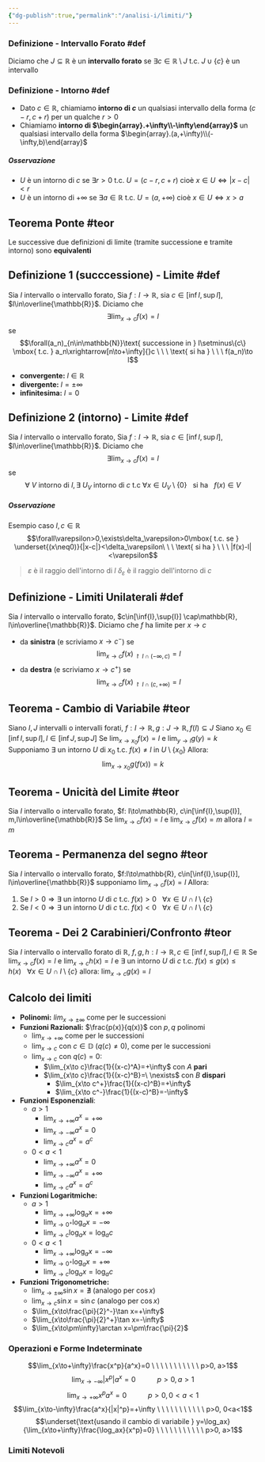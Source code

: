 ```yaml
---
{"dg-publish":true,"permalink":"/analisi-i/limiti/"}
---
```


### Definizione - Intervallo Forato #def 
Diciamo che $J\subseteq\mathbb{R}$ è un **intervallo forato** se $\exists c\in\mathbb{R}\setminus J \mbox{ t.c. } J\cup\{c\}$ è un intervallo 

### Definizione - Intorno #def 
- Dato $c\in\mathbb{R}$, chiamiamo **intorno di $c$** un qualsiasi intervallo della forma $(c-r,c+r)$ per un qualche $r>0$
- Chiamiamo **intorno di $\begin{array}.+\infty\\-\infty\end{array}$** un qualsiasi intervallo della forma $\begin{array}.(a,+\infty)\\(-\infty,b)\end{array}$
##### Osservazione
- $U$ è un intorno di $c$ se $\exists r>0\mbox{ t.c. }U=(c-r,c+r)$ cioè $x\in U\Leftrightarrow|x-c|<r$
- $U$ è un intorno di $+\infty$ se $\exists a\in\mathbb{R}\mbox{ t.c. }U=(a,+\infty)$ cioè $x\in U\Leftrightarrow x>a$

## Teorema Ponte #teor
Le successive due definizioni di limite (tramite successione e tramite intorno) sono **equivalenti**
## Definizione 1 (succcessione) - Limite #def 
Sia $I$ intervallo o intervallo forato,
Sia $f:I\to\mathbb{R}$, sia $c\in\Big[\inf I, \sup I\Big]$,
$l\in\overline{\mathbb{R}}$.
Diciamo che 
$$\exists\lim_{x\to c}f(x)=l$$
se 
$$\forall(a_n)_{n\in\mathbb{N}}\text{ successione in } I\setminus\{c\} \mbox{ t.c. } a_n\xrightarrow[n\to+\infty]{}c \ \ \ \text{ si ha } \ \ \ f(a_n)\to l$$
- **convergente:** $l\in\mathbb{R}$
- **divergente:** $l=\pm\infty$
- **infinitesima:** $l=0$

## Definizione 2 (intorno) - Limite #def
Sia $I$ intervallo o intervallo forato,
Sia $f:I\to\mathbb{R}$, sia $c\in\Big[\inf I, \sup I\Big]$,
$l\in\overline{\mathbb{R}}$.
Diciamo che
$$\exists\lim_{x\to c}f(x)=l$$
se
$$\forall\ V \text{ intorno di } l,\exists\ U_V \text{ intorno di } c \mbox{ t.c } \forall x\in U_V\setminus\{0\}\ \ \text{ si ha }\ \ f(x)\in V$$
##### Osservazione
Esempio caso $l,c\in\mathbb{R}$ 
$$\forall\varepsilon>0,\exists\delta_\varepsilon>0\mbox{ t.c. se } \underset{(x\neq0)}{|x-c|}<\delta_\varepsilon\ \ \ \text{ si ha } \ \ \ |f(x)-l|<\varepsilon$$ 
> $\varepsilon$ è il raggio dell'intorno di $l$
> $\delta_\varepsilon$ è il raggio dell'intorno di $c$

## Definizione - Limiti Unilaterali #def 
Sia $I$ intervallo o intervallo forato, $c\in[\inf{I},\sup{I}] \cap\mathbb{R}, l\in\overline{\mathbb{R}}$.
Diciamo che $f$ ha limite per $x\to c$ 
- da **sinistra** (e scriviamo $x\to c^-$) se
$$\lim_{x\to c}f(x)_{\restriction{I\cap(-\infty,c)}}=l$$
- da **destra** (e scriviamo $x\to c^+$) se
$$\lim_{x\to c}f(x)_{\restriction{I\cap(c,+\infty)}}=l$$
## Teorema - Cambio di Variabile #teor 
Siano $I, J$ intervalli o intervalli forati, $f:I\to\mathbb{R},g:J\to\mathbb{R},f(I)\subseteq J$
Siano $x_0\in[\inf{I},\sup{I}], l\in[\inf{J},\sup{J}]$
Se $\lim_{x\to x_0}f(x)=l$ e $\lim_{y\to l}g(y)=k$
Supponiamo $\exists$ un intorno $U$ di $x_0 \mbox{ t.c. } f(x)\neq l$ in $U\setminus\{x_0\}$
Allora:
$$\lim_{x\to x_0}g(f(x))=k$$

## Teorema - Unicità del Limite #teor 
Sia $I$ intervallo o intervallo forato,
$f: I\to\mathbb{R}, c\in[\inf{I},\sup{I}], m,l\in\overline{\mathbb{R}}$
Se $\lim_{x\to c}f(x)=l$ e $\lim_{x\to c}f(x)=m$
allora $l=m$

## Teorema - Permanenza del segno #teor 
Sia $I$ intervallo o intervallo forato,
$f:I\to\mathbb{R}, c\in[\inf{I},\sup{I}], l\in\overline{\mathbb{R}}$
supponiamo $\lim_{x\to c}f(x)=l$
Allora:
1) Se $l>0\Rightarrow\exists$ un intorno $U$ di $c \mbox{ t.c. } f(x)>0 \ \ \ \forall x\in U\cap I \setminus\{c\}$
2) Se $l<0\Rightarrow\exists$ un intorno $U$ di $c \mbox{ t.c. } f(x)<0 \ \ \ \forall x\in U\cap I \setminus\{c\}$

## Teorema - Dei 2 Carabinieri/Confronto #teor 
Sia $I$ intervallo o intervallo forato di $\mathbb{R}$,
$f,g,h:I\to\mathbb{R}, c\in[\inf{I},\sup{I}], l\in\mathbb{R}$
Se $\lim_{x\to c}f(x)=l$ e $\lim_{x\to c}h(x)=l$
e $\exists$ un intorno $U$ di $c\mbox{ t.c. } f(x)\le g(x)\le h(x) \ \ \ \forall x \in U\cap I\setminus\{c\}$ allora: $\lim_{x\to c}g(x)=l$

## Calcolo dei limiti
- **Polinomi:** $lim_{x\to\pm\infty}$ come per le successioni
- **Funzioni Razionali:** $\frac{p(x)}{q(x)}$ con $p,q$ polinomi
	- $\lim_{x\to+\infty}$ come per le successioni
	- $\lim_{x\to c}$ con $c\in\mathbb{D}\ (q(c)\neq0)$, come per le successioni
	- $\lim_{x\to c}$ con $q(c)=0$:
		- $\lim_{x\to c}\frac{1}{(x-c)^A}=+\infty$ con $A$ **pari**
		- $\lim_{x\to c}\frac{1}{(x-c)^B}=\ \nexists$ con $B$ **dispari**
			- $\lim_{x\to c^+}\frac{1}{(x-c)^B}=+\infty$
			- $\lim_{x\to c^-}\frac{1}{(x-c)^B}=-\infty$
- **Funzioni Esponenziali**:
	- $a>1$
		- $\lim_{x\to+\infty}a^x=+\infty$
		- $\lim_{x\to-\infty}a^x=0$
		- $\lim_{x\to c}a^x=a^c$
	- $0<a<1$
		- $\lim_{x\to+\infty}a^x=0$
		- $\lim_{x\to-\infty}a^x=+\infty$
		- $\lim_{x\to c}a^x=a^c$
- **Funzioni Logaritmiche:**
	- $a>1$
		- $\lim_{x\to+\infty}\log_ax=+\infty$
		- $\lim_{x\to0^+}\log_ax=-\infty$
		- $\lim_{x\to c}\log_ax=\log_ac$
	- $0<a<1$
		- $\lim_{x\to+\infty}\log_ax=-\infty$
		- $\lim_{x\to0^+}\log_ax=+\infty$
		- $\lim_{x\to c}\log_ax=\log_ac$
- **Funzioni Trigonometriche:**
	- $\lim_{x\to\pm\infty}\sin x = \nexists$  (analogo per $\cos x$)
	- $\lim_{x\to c}\sin x=\sin c$ (analogo per $\cos x$)
	- $\lim_{x\to\frac{\pi}{2}^-}\tan x=+\infty$ 
	- $\lim_{x\to\frac{\pi}{2}^+}\tan x=-\infty$ 
	- $\lim_{x\to\pm\infty}\arctan x=\pm\frac{\pi}{2}$  
### Operazioni e Forme Indeterminate
$$\lim_{x\to+\infty}\frac{x^p}{a^x}=0 \ \ \ \ \ \ \ \ \ \ \ p>0, a>1$$
$$\lim_{x\to-\infty}|x^p|a^x=0 \ \ \ \ \ \ \ \ \ \ \ p>0, a>1$$
$$\lim_{x\to+\infty}x^pa^x=0 \ \ \ \ \ \ \ \ \ \ \ p>0, 0<a<1$$
$$\lim_{x\to-\infty}\frac{a^x}{|x|^p}=+\infty \ \ \ \ \ \ \ \ \ \ \ p>0, 0<a<1$$
$$\underset{\text{usando il cambio di variabile } y=\log_ax}{\lim_{x\to+\infty}\frac{\log_ax}{x^p}=0} \ \ \ \ \ \ \ \ \ \ \ p>0, a>1$$
### Limiti Notevoli